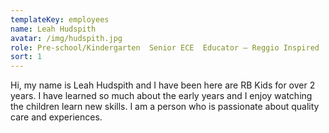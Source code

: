 ```yaml
---
templateKey: employees
name: Leah Hudspith
avatar: /img/hudspith.jpg
role: Pre-school/Kindergarten  Senior ECE  Educator – Reggio Inspired
sort: 1
---
```

Hi, my name is Leah Hudspith and I have been here are RB Kids for over 2 years. I have learned so much about the early years and I enjoy watching the children learn new skills. I am a person who is passionate about quality care and experiences.
